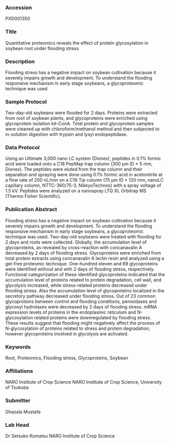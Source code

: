 ### Accession
PXD001350

### Title
Quantitative proteomics reveals the effect of protein glycosylation in soybean root under flooding stress

### Description
Flooding stress has a negative impact on soybean cultivation because it severely impairs growth and development. To understand the flooding responsive mechanism in early stage soybeans, a glycoproteomic technique was used

### Sample Protocol
Two-day-old soybeans were flooded for 2 days. Proteins were extracted from root of soybean plants, and glycoproteins were enriched using  glycoprotein isolation kit-ConA. Total protein and glycoprotein samples were cleaned up with chloroform/methanol method and then subjected to in-solution digestion with trypsin and lysyl endopeptidase.

### Data Protocol
Using an Ultimate 3,000 nano LC system (Dionex), peptides in 0.1% formic acid were loaded onto a C18 PepMap trap column (300 µm ID × 5 mm, Dionex). The peptides were eluted from the trap column and their separation and spraying were done using 0.1% formic acid in acetonitrile at a flow rate of 200 nL/min on a C18 Tip column (75 µm ID × 120 mm, nanoLC capillary column, NTTC-360/75-3, NikkyoTechnos) with a spray voltage of 1.5 kV. Peptides were analyzed on a nanospray LTQ XL Orbitrap MS (Thermo Fisher Scientific).

### Publication Abstract
Flooding stress has a negative impact on soybean cultivation because it severely impairs growth and development. To understand the flooding responsive mechanism in early stage soybeans, a glycoproteomic technique was used. Two-day-old soybeans were treated with flooding for 2 days and roots were collected. Globally, the accumulation level of glycoproteins, as revealed by cross-reaction with concanavalin A decreased by 2 days of flooding stress. Glycoproteins were enriched from total protein extracts using concanavalin A lectin resin and analyzed using a gel-free proteomic technique. One-hundred eleven and 69 glycoproteins were identified without and with 2 days of flooding stress, respectively. Functional categorization of these identified glycoproteins indicated that the accumulation level of proteins related to protein degradation, cell wall, and glycolysis increased, while stress-related proteins decreased under flooding stress. Also the accumulation level of glycoproteins localized in the secretory pathway decreased under flooding stress. Out of 23 common glycoproteins between control and flooding conditions, peroxidases and glycosyl hydrolases were decreased by 2 days of flooding stress. mRNA expression levels of proteins in the endoplasmic reticulum and N-glycosylation related proteins were downregulated by flooding stress. These results suggest that flooding might negatively affect the process of N-glycosylation of proteins related to stress and protein degradation; however glycoproteins involved in glycolysis are activated.

### Keywords
Root, Proteomics, Flooding stress, Glycoproteins, Soybean

### Affiliations
NARO Institute of Crop Science
NARO Institute of Crop Science, University of Tsukuba

### Submitter
Ghazala Mustafa

### Lab Head
Dr Setsuko Komatsu
NARO Institute of Crop Science


